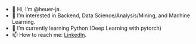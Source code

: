 - 👋 Hi, I’m @heuer-ja.
- 👀 I’m interested in Backend, Data Science/Analysis/Mining, and Machine Learning.
- 🌱 I’m currently learning Python (Deep Learning with pytorch)
- 📫 How to reach me: [LinkedIn](https://www.linkedin.com/in/joel-amarou-heuer-931a1b201/).

<!---
heuer-ja/heuer-ja is a ✨ special ✨ repository because its `README.md` (this file) appears on your GitHub profile.
You can click the Preview link to take a look at your changes.
--->
